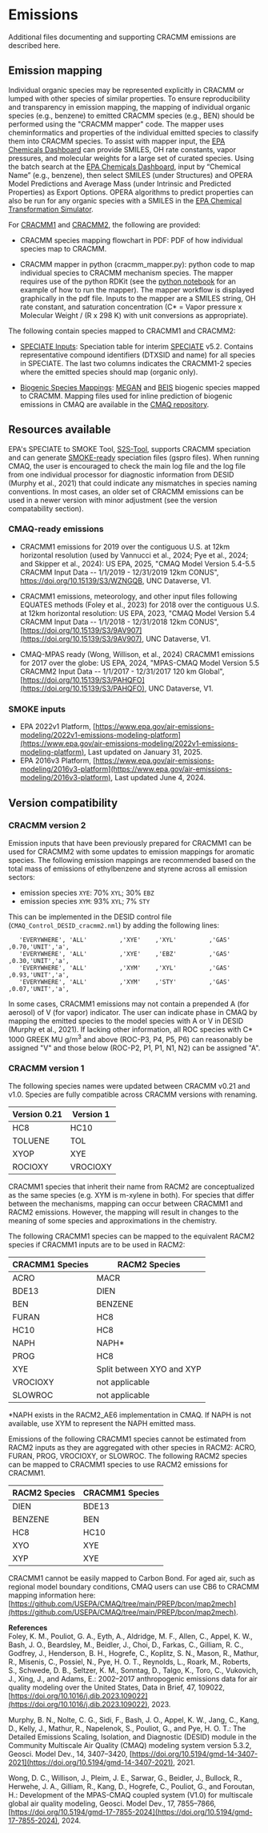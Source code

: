 # Emissions

Additional files documenting and supporting CRACMM emissions are described here. 

## Emission mapping

Individual organic species may be represented explicitly in CRACMM or lumped with other species of similar properties. To ensure reproducibility and transparency in emission mapping, the mapping of individual organic species (e.g., benzene) to emitted CRACMM species (e.g., BEN) should be performed using the "CRACMM mapper" code. The mapper uses cheminformatics and properties of the individual emitted species to classify them into CRACMM species. To assist with mapper input, the [EPA Chemicals Dashboard](https://comptox.epa.gov/dashboard/) can provide SMILES, OH rate constants, vapor pressures, and molecular weights for a large set of curated species. Using the batch search at the [EPA Chemicals Dashboard](https://comptox.epa.gov/dashboard/), input by “Chemical Name” (e.g., benzene), then select SMILES (under Structures) and OPERA Model Predictions and Average Mass (under Intrinsic and Predicted Properties) as Export Options. OPERA algorithms to predict properties can also be run for any organic species with a SMILES in the [EPA Chemical Transformation Simulator](https://qed.epa.gov/cts/pchemprop/input/).

For [CRACMM1](https://github.com/USEPA/CRACMM/tree/main/emissions/cracmm1) and [CRACMM2](https://github.com/USEPA/CRACMM/tree/main/emissions/cracmm2), the following are provided:

- CRACMM species mapping flowchart in PDF: PDF of how individual species map to CRACMM. 

- CRACMM mapper in python (cracmm_mapper.py): python code to map individual species to CRACMM mechanism species. The mapper requires use of the python RDKit (see the [python notebook](smiles2cracmm.ipynb) for an example of how to run the mapper). The mapper workflow is displayed graphically in the pdf file. Inputs to the mapper are a SMILES string, OH rate constant, and saturation concentration (C* = Vapor pressure x Molecular Weight / (R x 298 K) with unit conversions as appropriate).

The following contain species mapped to CRACMM1 and CRACMM2:

- [SPECIATE Inputs](https://github.com/USEPA/CRACMM/tree/main/emissions/SPECIATEInputs): Speciation table for interim [SPECIATE](https://www.epa.gov/air-emissions-modeling/speciate) v5.2. Contains representative compound identifiers (DTXSID and name) for all species in SPECIATE. The last two columns indicates the CRACMM1-2 species where the emitted species should map (organic only).

- [Biogenic Species Mappings](https://github.com/USEPA/CRACMM/tree/main/emissions/BiogenicMappings): [MEGAN](https://bai.ess.uci.edu/megan) and [BEIS](https://www.epa.gov/air-emissions-modeling/biogenic-emission-inventory-system-beis) biogenic species mapped to CRACMM. Mapping files used for inline prediction of biogenic emissions in CMAQ are available in the [CMAQ repository](https://github.com/USEPA/CMAQ/tree/main/CCTM/src/biog).

## Resources available

EPA's SPECIATE to SMOKE Tool, [S2S-Tool](https://github.com/USEPA/S2S-Tool), supports CRACMM speciation and can generate [SMOKE-ready](https://www.epa.gov/air-emissions-modeling/2016v3-platform) speciation files (gspro files). When running CMAQ, the user is encouraged to check the main log file and the log file from one individual processor for diagnostic information from DESID (Murphy et al., 2021) that could indicate any mismatches in species naming conventions. In most cases, an older set of CRACMM emissions can be used in a newer version with minor adjustment (see the version compatability section).

### CMAQ-ready emissions
- CRACMM1 emissions for 2019 over the contiguous U.S. at 12km horizontal resolution (used by Vannucci et al., 2024; Pye et al., 2024; and Skipper et al., 2024): US EPA, 2025, "CMAQ Model Version 5.4-5.5 CRACMM Input Data -- 1/1/2019 - 12/31/2019 12km CONUS", https://doi.org/10.15139/S3/WZNGQB, UNC Dataverse, V1. 

- CRACMM1 emissions, meteorology, and other input files following EQUATES methods (Foley et al., 2023) for 2018 over the contiguous U.S. at 12km horizontal resolution:
US EPA, 2023, "CMAQ Model Version 5.4 CRACMM Input Data -- 1/1/2018 - 12/31/2018 12km CONUS", [https://doi.org/10.15139/S3/9AV907](https://doi.org/10.15139/S3/9AV907), UNC Dataverse, V1.

- CMAQ-MPAS ready (Wong, Willison, et al., 2024) CRACMM1 emissions for 2017 over the globe: US EPA, 2024, "MPAS-CMAQ Model Version 5.5 CRACMM2 Input Data -- 1/1/2017 - 12/31/2017 120 km Global", [https://doi.org/10.15139/S3/PAHQFO](https://doi.org/10.15139/S3/PAHQFO), UNC Dataverse, V1.

### SMOKE inputs
- EPA 2022v1 Platform, [https://www.epa.gov/air-emissions-modeling/2022v1-emissions-modeling-platform](https://www.epa.gov/air-emissions-modeling/2022v1-emissions-modeling-platform), Last updated on January 31, 2025.
- EPA 2016v3 Platform, [https://www.epa.gov/air-emissions-modeling/2016v3-platform](https://www.epa.gov/air-emissions-modeling/2016v3-platform), Last updated June 4, 2024.

## Version compatibility

### CRACMM version 2
Emission inputs that have been previously prepared for CRACMM1 can be used for CRACMM2 with some updates to emission mappings for aromatic species. The following emission mappings are recommended based on the total mass of emissions of ethylbenzene and styrene across all emission sectors:
- emission species `XYE`: 70% `XYL`; 30% `EBZ`
- emission species `XYM`: 93% `XYL`; 7% `STY`

This can be implemented in the DESID control file (`CMAQ_Control_DESID_cracmm2.nml`) by adding the following lines:
```
   'EVERYWHERE', 'ALL'         ,'XYE'    ,'XYL'         ,'GAS'  ,0.70,'UNIT','a',
   'EVERYWHERE', 'ALL'         ,'XYE'    ,'EBZ'         ,'GAS'  ,0.30,'UNIT','a',
   'EVERYWHERE', 'ALL'         ,'XYM'    ,'XYL'         ,'GAS'  ,0.93,'UNIT','a',
   'EVERYWHERE', 'ALL'         ,'XYM'    ,'STY'         ,'GAS'  ,0.07,'UNIT','a',
```
In some cases, CRACMM1 emissions may not contain a prepended A (for aerosol) of V (for vapor) indicator. The user can indicate phase in CMAQ by mapping the emitted species to the model species with A or V in DESID (Murphy et al., 2021). If lacking other information, all ROC species with C* 1000 GREEK MU g/m<sup>3</sup> and above (ROC-P3, P4, P5, P6) can reasonably be assigned "V" and those below (ROC-P2, P1, P1, N1, N2) can be assigned "A". 

### CRACMM version 1
The following species names were updated between CRACMM v0.21 and v1.0. Species are fully compatible across CRACMM versions with renaming.

| Version 0.21  | Version 1 |
| ------------- | --------- |
| HC8           | HC10      |
| TOLUENE       | TOL       |
| XYOP          | XYE       |
| ROCIOXY       | VROCIOXY  |

CRACMM1 species that inherit their name from RACM2 are conceptualized as the same species (e.g. XYM is m-xylene in both). For species that differ between the mechanisms, mapping can occur between CRACMM1 and RACM2 emissions. However, the mapping will result in changes to the meaning of some species and approximations in the chemistry. 

The following CRACMM1 species can be mapped to the equivalent RACM2 species if CRACMM1 inputs are to be used in RACM2:

| CRACMM1 Species | RACM2 Species |
| -------- | --------- |
| ACRO     | MACR |
| BDE13    | DIEN |
| BEN      | BENZENE |
| FURAN    | HC8 |
| HC10     | HC8 |
| NAPH     | NAPH* |
| PROG     | HC8 |
| XYE      | Split between XYO and XYP |
| VROCIOXY | not applicable |
| SLOWROC  | not applicable |

*NAPH exists in the RACM2_AE6 implementation in CMAQ. If NAPH is not available, use XYM to represent the NAPH emitted mass.

Emissions of the following CRACMM1 species cannot be estimated from RACM2 inputs as they are aggregated with other species in RACM2: ACRO, FURAN, PROG, VROCIOXY, or SLOWROC. The following RACM2 species can be mapped to CRACMM1 species to use RACM2 emissions for CRACMM1.

| RACM2 Species | CRACMM1 Species |
| -------- | --------- |
| DIEN     | BDE13 |
| BENZENE  | BEN |
| HC8      | HC10 |
| XYO      | XYE |
| XYP      | XYE |

CRACMM1 cannot be easily mapped to Carbon Bond. For aged air, such as regional model boundary conditions, CMAQ users can use CB6 to CRACMM mapping information here: [https://github.com/USEPA/CMAQ/tree/main/PREP/bcon/map2mech](https://github.com/USEPA/CMAQ/tree/main/PREP/bcon/map2mech). 

**References**  
Foley, K. M., Pouliot, G. A., Eyth, A., Aldridge, M. F., Allen, C., Appel, K. W., Bash, J. O., Beardsley, M., Beidler, J., Choi, D., Farkas, C., Gilliam, R. C., Godfrey, J., Henderson, B. H., Hogrefe, C., Koplitz, S. N., Mason, R., Mathur, R., Misenis, C., Possiel, N., Pye, H. O. T., Reynolds, L., Roark, M., Roberts, S., Schwede, D. B., Seltzer, K. M., Sonntag, D., Talgo, K., Toro, C., Vukovich, J., Xing, J., and Adams, E.: 2002–2017 anthropogenic emissions data for air quality modeling over the United States, Data in Brief, 47, 109022, [https://doi.org/10.1016/j.dib.2023.109022](https://doi.org/10.1016/j.dib.2023.109022), 2023.

Murphy, B. N., Nolte, C. G., Sidi, F., Bash, J. O., Appel, K. W., Jang, C., Kang, D., Kelly, J., Mathur, R., Napelenok, S., Pouliot, G., and Pye, H. O. T.: The Detailed Emissions Scaling, Isolation, and Diagnostic (DESID) module in the Community Multiscale Air Quality (CMAQ) modeling system version 5.3.2, Geosci. Model Dev., 14, 3407–3420, [https://doi.org/10.5194/gmd-14-3407-2021](https://doi.org/10.5194/gmd-14-3407-2021), 2021.

Wong, D. C., Willison, J., Pleim, J. E., Sarwar, G., Beidler, J., Bullock, R., Herwehe, J. A., Gilliam, R., Kang, D., Hogrefe, C., Pouliot, G., and Foroutan, H.: Development of the MPAS-CMAQ coupled system (V1.0) for multiscale global air quality modeling, Geosci. Model Dev., 17, 7855–7866, [https://doi.org/10.5194/gmd-17-7855-2024](https://doi.org/10.5194/gmd-17-7855-2024), 2024.
